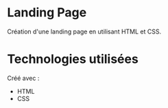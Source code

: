 # Landing Page
Création d'une landing page en utilisant HTML et CSS.

# Technologies utilisées
Créé avec :
- HTML
- CSS
